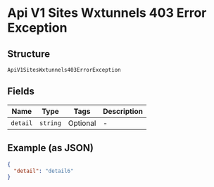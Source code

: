 
# Api V1 Sites Wxtunnels 403 Error Exception

## Structure

`ApiV1SitesWxtunnels403ErrorException`

## Fields

| Name | Type | Tags | Description |
|  --- | --- | --- | --- |
| `detail` | `string` | Optional | - |

## Example (as JSON)

```json
{
  "detail": "detail6"
}
```

